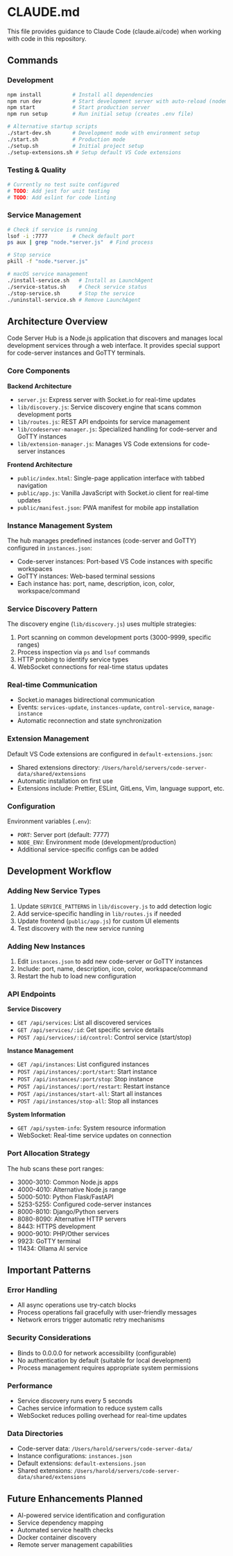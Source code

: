 # CLAUDE.md

This file provides guidance to Claude Code (claude.ai/code) when working with code in this repository.

## Commands

### Development
```bash
npm install          # Install all dependencies
npm run dev          # Start development server with auto-reload (nodemon)
npm start            # Start production server
npm run setup        # Run initial setup (creates .env file)

# Alternative startup scripts
./start-dev.sh       # Development mode with environment setup
./start.sh           # Production mode
./setup.sh           # Initial project setup
./setup-extensions.sh # Setup default VS Code extensions
```

### Testing & Quality
```bash
# Currently no test suite configured
# TODO: Add jest for unit testing
# TODO: Add eslint for code linting
```

### Service Management
```bash
# Check if service is running
lsof -i :7777        # Check default port
ps aux | grep "node.*server.js"  # Find process

# Stop service
pkill -f "node.*server.js"

# macOS service management
./install-service.sh   # Install as LaunchAgent
./service-status.sh    # Check service status
./stop-service.sh      # Stop the service
./uninstall-service.sh # Remove LaunchAgent
```

## Architecture Overview

Code Server Hub is a Node.js application that discovers and manages local development services through a web interface. It provides special support for code-server instances and GoTTY terminals.

### Core Components

**Backend Architecture**
- `server.js`: Express server with Socket.io for real-time updates
- `lib/discovery.js`: Service discovery engine that scans common development ports
- `lib/routes.js`: REST API endpoints for service management
- `lib/codeserver-manager.js`: Specialized handling for code-server and GoTTY instances
- `lib/extension-manager.js`: Manages VS Code extensions for code-server instances

**Frontend Architecture**
- `public/index.html`: Single-page application interface with tabbed navigation
- `public/app.js`: Vanilla JavaScript with Socket.io client for real-time updates
- `public/manifest.json`: PWA manifest for mobile app installation

### Instance Management System
The hub manages predefined instances (code-server and GoTTY) configured in `instances.json`:
- Code-server instances: Port-based VS Code instances with specific workspaces
- GoTTY instances: Web-based terminal sessions
- Each instance has: port, name, description, icon, color, workspace/command

### Service Discovery Pattern
The discovery engine (`lib/discovery.js`) uses multiple strategies:
1. Port scanning on common development ports (3000-9999, specific ranges)
2. Process inspection via `ps` and `lsof` commands
3. HTTP probing to identify service types
4. WebSocket connections for real-time status updates

### Real-time Communication
- Socket.io manages bidirectional communication
- Events: `services-update`, `instances-update`, `control-service`, `manage-instance`
- Automatic reconnection and state synchronization

### Extension Management
Default VS Code extensions are configured in `default-extensions.json`:
- Shared extensions directory: `/Users/harold/servers/code-server-data/shared/extensions`
- Automatic installation on first use
- Extensions include: Prettier, ESLint, GitLens, Vim, language support, etc.

### Configuration
Environment variables (`.env`):
- `PORT`: Server port (default: 7777)
- `NODE_ENV`: Environment mode (development/production)
- Additional service-specific configs can be added

## Development Workflow

### Adding New Service Types
1. Update `SERVICE_PATTERNS` in `lib/discovery.js` to add detection logic
2. Add service-specific handling in `lib/routes.js` if needed
3. Update frontend (`public/app.js`) for custom UI elements
4. Test discovery with the new service running

### Adding New Instances
1. Edit `instances.json` to add new code-server or GoTTY instances
2. Include: port, name, description, icon, color, workspace/command
3. Restart the hub to load new configuration

### API Endpoints
**Service Discovery**
- `GET /api/services`: List all discovered services
- `GET /api/services/:id`: Get specific service details
- `POST /api/services/:id/control`: Control service (start/stop)

**Instance Management**
- `GET /api/instances`: List configured instances
- `POST /api/instances/:port/start`: Start instance
- `POST /api/instances/:port/stop`: Stop instance
- `POST /api/instances/:port/restart`: Restart instance
- `POST /api/instances/start-all`: Start all instances
- `POST /api/instances/stop-all`: Stop all instances

**System Information**
- `GET /api/system-info`: System resource information
- WebSocket: Real-time service updates on connection

### Port Allocation Strategy
The hub scans these port ranges:
- 3000-3010: Common Node.js apps
- 4000-4010: Alternative Node.js range
- 5000-5010: Python Flask/FastAPI
- 5253-5255: Configured code-server instances
- 8000-8010: Django/Python servers
- 8080-8090: Alternative HTTP servers
- 8443: HTTPS development
- 9000-9010: PHP/Other services
- 9923: GoTTY terminal
- 11434: Ollama AI service

## Important Patterns

### Error Handling
- All async operations use try-catch blocks
- Process operations fail gracefully with user-friendly messages
- Network errors trigger automatic retry mechanisms

### Security Considerations
- Binds to 0.0.0.0 for network accessibility (configurable)
- No authentication by default (suitable for local development)
- Process management requires appropriate system permissions

### Performance
- Service discovery runs every 5 seconds
- Caches service information to reduce system calls
- WebSocket reduces polling overhead for real-time updates

### Data Directories
- Code-server data: `/Users/harold/servers/code-server-data/`
- Instance configurations: `instances.json`
- Default extensions: `default-extensions.json`
- Shared extensions: `/Users/harold/servers/code-server-data/shared/extensions`

## Future Enhancements Planned
- AI-powered service identification and configuration
- Service dependency mapping
- Automated service health checks
- Docker container discovery
- Remote server management capabilities